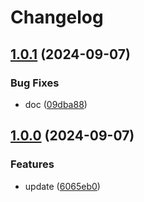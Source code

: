 # Changelog

## [1.0.1](https://github.com/joshuaavalon/mdhs/compare/tmdb-v1.0.0...tmdb-v1.0.1) (2024-09-07)


### Bug Fixes

* doc ([09dba88](https://github.com/joshuaavalon/mdhs/commit/09dba8810f632d2c32185536faa1fde698a2af27))

## [1.0.0](https://github.com/joshuaavalon/mdhs/compare/tmdb-v1.0.0...tmdb-v1.0.0) (2024-09-07)


### Features

* update ([6065eb0](https://github.com/joshuaavalon/mdhs/commit/6065eb061cddf0c761812d958bb15d8d518f91b7))
